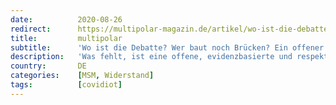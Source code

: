 ```yaml
---
date:          2020-08-26
redirect:      https://multipolar-magazin.de/artikel/wo-ist-die-debatte
title:         multipolar
subtitle:      'Wo ist die Debatte? Wer baut noch Brücken? Ein offener Brief an die Leitmedien'
description:   'Was fehlt, ist eine offene, evidenzbasierte und respektvolle Diskussion, die den Graben überbrückt.'
country:       DE
categories:    [MSM, Widerstand]
tags:          [covidiot]
---
```

